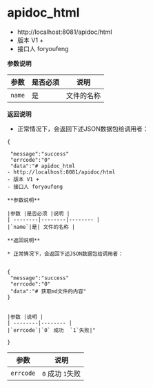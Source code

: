 # apidoc_html
- http://localhost:8081/apidoc/html
- 版本 V1 +
- 接口人 foryoufeng

**参数说明**

|参数 |是否必须 |说明 |
| --------|--------|-------- |
|`name`|是| 文件的名称 |

**返回说明**

* 正常情况下，会返回下述JSON数据包给调用者：

```
{

 "message":"success"
 "errcode":"0"
 "data":"# apidoc_html
- http://localhost:8081/apidoc/html
- 版本 V1 +
- 接口人 foryoufeng

**参数说明**

|参数 |是否必须 |说明 |
| --------|--------|-------- |
|`name`|是| 文件的名称 |

**返回说明**

* 正常情况下，会返回下述JSON数据包给调用者：


{
 "message":"success"
 "errcode":"0"
 "data":"# 获取md文件的内容"
}


|参数 |说明 |
| --------|-------- |
|`errcode`|`0` 成功  `1`失败|"

}
```

|参数 |说明 |
| --------|-------- |
|`errcode`|`0` 成功  `1`失败|
